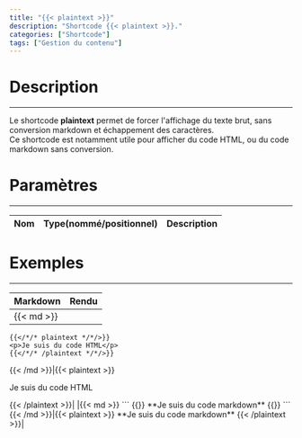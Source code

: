 ```yaml
---
title: "{{< plaintext >}}"
description: "Shortcode {{< plaintext >}}."
categories: ["Shortcode"]
tags: ["Gestion du contenu"]
---
```


# Description
---

Le shortcode **plaintext** permet de forcer l'affichage du texte brut, sans conversion markdown et échappement des caractères.  
Ce shortcode est notamment utile pour afficher du code HTML, ou du code markdown sans conversion.

# Paramètres
---

| Nom | Type(nommé/positionnel) | Description |
| --- | ----------------------- | ----------- |

# Exemples
---

| Markdown | Rendu |
| -------- | ----- |
|{{< md >}}
```
{{</*/* plaintext */*/>}}
<p>Je suis du code HTML</p>
{{</*/* /plaintext */*/>}}
```
{{< /md >}}|{{< plaintext >}}
<p>Je suis du code HTML</p>
{{< /plaintext >}}|
|{{< md >}}
```
{{</*/* plaintext */*/>}}
**Je suis du code markdown**
{{</*/* /plaintext */*/>}}
```
{{< /md >}}|{{< plaintext >}}
**Je suis du code markdown**
{{< /plaintext >}}|
